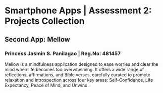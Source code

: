 # Smartphone Apps | Assessment 2: Projects Collection
## Second App: Mellow
### Princess Jasmin S. Panilagao | Reg.No: 481457

Mellow is a mindfulness application designed to ease worries and clear the mind when life becomes too overwhelming. It offers a wide range of reflections, affirmations, and Bible verses, carefully curated to promote relaxation and introspection across four key areas: Self-Confidence, Life Expectancy, Peace of Mind, and Unwind.
